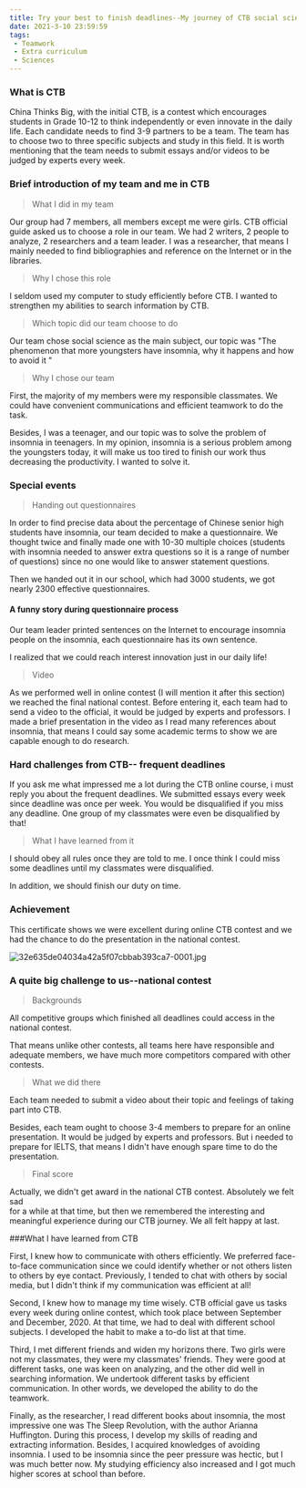 ```yaml
---
title: Try your best to finish deadlines--My journey of CTB social sciences journey
date: 2021-3-10 23:59:59
tags:
 - Teamwork
 - Extra curriculum
 - Sciences
---
```


### What is CTB

China Thinks Big, with the initial CTB, is a contest which encourages students in Grade 10-12 to think independently or even innovate in the daily life. Each candidate needs to find 3-9 partners to be a team. The team has to choose two to three specific subjects and study in this field. It is worth mentioning that the team needs to submit essays and/or videos to be judged by experts every week.

### Brief introduction of my team and me in CTB

>What I did in my team

Our group had 7 members, all members except me were girls. CTB official guide asked us to choose a role in our team. We had 2 writers, 2 people to analyze, 2 researchers and a team leader. I was a researcher, that means I mainly needed to find bibliographies and reference on the Internet or in the libraries.

>Why I chose this role

I seldom used my computer to study efficiently before CTB. I wanted to strengthen my abilities to search information by CTB.

>Which topic did our team choose to do

Our team chose social science as the main subject, our topic was "The phenomenon that more youngsters have insomnia, why it happens and how to avoid it "

>Why I chose our team

First, the majority of my members were my responsible classmates. We could have convenient communications and efficient teamwork to do the task.

Besides, I was a teenager, and our topic was to solve the problem of insomnia in teenagers. In my opinion, insomnia is a serious problem among the youngsters today, it will make us too tired to finish our work thus decreasing the productivity. I wanted to solve it.

### Special events

> Handing out questionnaires 

In order to find precise data about the percentage of Chinese senior high students have insomnia, our team decided to make a questionnaire. We thought twice and finally made one with 10-30 multiple choices (students with insomnia needed to answer extra questions so it is a range of number of questions) since no one would like to answer statement questions.

Then we handed out it in our school, which had 3000 students, we got nearly 2300 effective questionnaires.

#### A funny story during questionnaire process

Our team leader printed sentences on the Internet to encourage insomnia people on the insomnia, each questionnaire has its own sentence. 

I realized that we could reach interest innovation just in our daily life!

>Video 

As we performed well in online contest (I will mention it after this section) we reached the final national contest.
Before entering it, each team had to send a video to the official, it would be judged by experts and professors.
I made a brief presentation in the video as I read many references about insomnia, that means I could say some academic terms to show we are capable enough to do research.

### Hard challenges from CTB-- frequent deadlines

If you ask me what impressed me a lot during the CTB online course, i must reply you about the frequent deadlines. We submitted essays every week since deadline was once per week. You would be disqualified if you miss any deadline. One group of my classmates were even be disqualified by that!

>What I have learned from it

I should obey all rules once they are told to me. I once think I could miss some deadlines until my classmates were disqualified.

In addition, we should finish our duty on time. 

### Achievement

This certificate shows we were excellent during online CTB contest and we had the chance to do the presentation in the national contest.


![32e635de04034a42a5f07cbbab393ca7-0001.jpg](https://i.loli.net/2021/06/23/Oymjhp5Mx8TgeQi.jpg)


### A quite big challenge to us--national contest

>Backgrounds

All competitive groups which finished all deadlines could
access in the national contest.

That means unlike other contests, all teams here have responsible and adequate members, we have much more competitors compared with other contests.

>What we did there

Each team needed to submit a video about their topic and feelings of taking part into CTB.

Besides, each team ought to choose 3-4 members to prepare for an online presentation. It would be judged by experts and professors.
But i needed to prepare for IELTS, that means I didn't have enough spare time to do the presentation.

>Final score

Actually, we didn't get award in the national CTB contest. Absolutely we felt sad  
for a while at that time, but then we remembered the interesting and meaningful experience during our CTB journey. We all felt happy at last.

###What I have learned from CTB

First, I knew how to communicate with others efficiently. We preferred face-to-face communication since we could identify whether or not others listen to others by eye contact. Previously, I tended to chat with others by social media, but I didn't think if my communication was efficient at all!

Second, I knew how to manage my time wisely. CTB official gave us tasks every week during online contest, which took place between September and December, 2020. At that time, we had to deal with different school subjects. I developed the habit to make a to-do list at that time.

Third, I met different friends and widen my horizons there. Two girls were not my classmates, they were my classmates' friends. They were good at different tasks, one was keen on analyzing, and the other did well in searching information. We undertook different tasks by efficient communication. In other words, we developed the ability to do the teamwork.

Finally, as the researcher, I read different books about insomnia, the most impressive one was The Sleep Revolution, with the author Arianna Huffington. During this process, I develop my skills of reading and extracting information. Besides, l acquired knowledges of avoiding insomnia. I used to be insomnia since the peer pressure was hectic, but I was much better now. My studying efficiency also increased and I got much higher scores at school than before.
